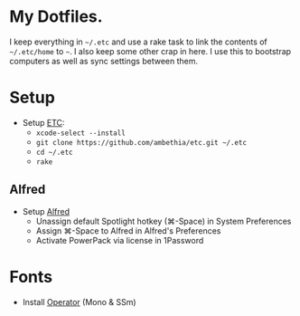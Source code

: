 # My Dotfiles.

I keep everything in `~/.etc` and use a rake task to link the contents of `~/.etc/home` to `~`.
I also keep some other crap in here. I use this to bootstrap computers as well as sync settings between them.

# Setup

- Setup [ETC](https://github.com/ambethia/etc):
  - `xcode-select --install`
  - `git clone https://github.com/ambethia/etc.git ~/.etc`
  - `cd ~/.etc`
  - `rake`

## Alfred

- Setup [Alfred](https://www.alfredapp.com)
  - Unassign default Spotlight hotkey (⌘-Space) in System Preferences
  - Assign ⌘-Space to Alfred in Alfred's Preferences
  - Activate PowerPack via license in 1Password

# Fonts

- Install [Operator](http://www.typography.com/fonts/operator/overview/) (Mono & SSm)
